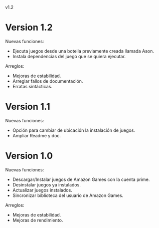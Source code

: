 v1.2

# Version 1.2
Nuevas funciones:
- Ejecuta juegos desde una botella previamente creada llamada Ason.
- Instala dependencias del juego que se quiera ejecutar.

Arreglos:
- Mejoras de estabilidad.
- Arreglar fallos de documentación.
- Erratas sintácticas.


# Version 1.1
Nuevas funciones:
- Opción para cambiar de ubicación la instalación de juegos.
- Ampliar Readme y doc.


# Version 1.0
Nuevas funciones:
- Descargar/Instalar juegos de Amazon Games con la cuenta prime.
- Desinstalar juegos ya instalados.
- Actualizar juegos instalados.
- Sincronizar biblioteca del usuario de Amazon Games.

Arreglos:
- Mejoras de estabilidad.
- Mejoras de rendimiento.
